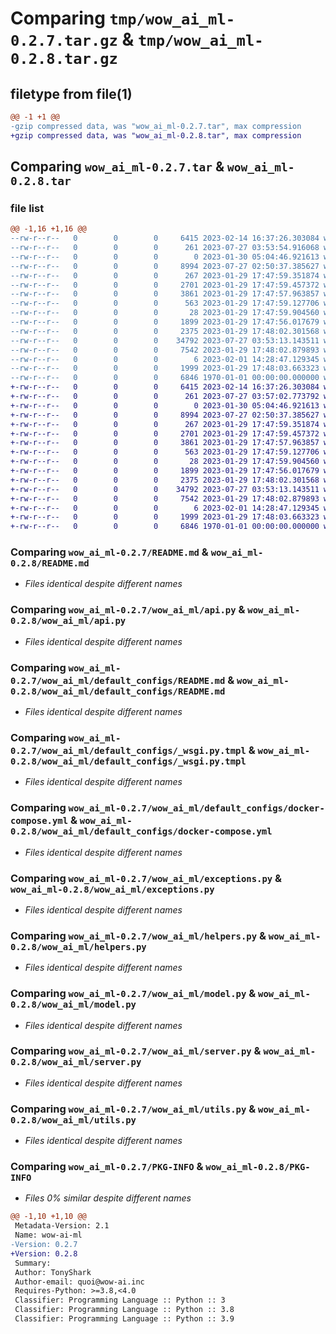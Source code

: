 # Comparing `tmp/wow_ai_ml-0.2.7.tar.gz` & `tmp/wow_ai_ml-0.2.8.tar.gz`

## filetype from file(1)

```diff
@@ -1 +1 @@
-gzip compressed data, was "wow_ai_ml-0.2.7.tar", max compression
+gzip compressed data, was "wow_ai_ml-0.2.8.tar", max compression
```

## Comparing `wow_ai_ml-0.2.7.tar` & `wow_ai_ml-0.2.8.tar`

### file list

```diff
@@ -1,16 +1,16 @@
--rw-r--r--   0        0        0     6415 2023-02-14 16:37:26.303084 wow_ai_ml-0.2.7/README.md
--rw-r--r--   0        0        0      261 2023-07-27 03:53:54.916068 wow_ai_ml-0.2.7/pyproject.toml
--rw-r--r--   0        0        0        0 2023-01-30 05:04:46.921613 wow_ai_ml-0.2.7/wow_ai_ml/__init__.py
--rw-r--r--   0        0        0     8994 2023-07-27 02:50:37.385627 wow_ai_ml-0.2.7/wow_ai_ml/api.py
--rw-r--r--   0        0        0      267 2023-01-29 17:47:59.351874 wow_ai_ml-0.2.7/wow_ai_ml/default_configs/Dockerfile
--rw-r--r--   0        0        0     2701 2023-01-29 17:47:59.457372 wow_ai_ml-0.2.7/wow_ai_ml/default_configs/README.md
--rw-r--r--   0        0        0     3861 2023-01-29 17:47:57.963857 wow_ai_ml-0.2.7/wow_ai_ml/default_configs/_wsgi.py.tmpl
--rw-r--r--   0        0        0      563 2023-01-29 17:47:59.127706 wow_ai_ml-0.2.7/wow_ai_ml/default_configs/docker-compose.yml
--rw-r--r--   0        0        0       28 2023-01-29 17:47:59.904560 wow_ai_ml-0.2.7/wow_ai_ml/default_configs/requirements.txt
--rw-r--r--   0        0        0     1899 2023-01-29 17:47:56.017679 wow_ai_ml-0.2.7/wow_ai_ml/exceptions.py
--rw-r--r--   0        0        0     2375 2023-01-29 17:48:02.301568 wow_ai_ml-0.2.7/wow_ai_ml/helpers.py
--rw-r--r--   0        0        0    34792 2023-07-27 03:53:13.143511 wow_ai_ml-0.2.7/wow_ai_ml/model.py
--rw-r--r--   0        0        0     7542 2023-01-29 17:48:02.879893 wow_ai_ml-0.2.7/wow_ai_ml/server.py
--rw-r--r--   0        0        0        6 2023-02-01 14:28:47.129345 wow_ai_ml-0.2.7/wow_ai_ml/templates/preview.html
--rw-r--r--   0        0        0     1999 2023-01-29 17:48:03.663323 wow_ai_ml-0.2.7/wow_ai_ml/utils.py
--rw-r--r--   0        0        0     6846 1970-01-01 00:00:00.000000 wow_ai_ml-0.2.7/PKG-INFO
+-rw-r--r--   0        0        0     6415 2023-02-14 16:37:26.303084 wow_ai_ml-0.2.8/README.md
+-rw-r--r--   0        0        0      261 2023-07-27 03:57:02.773792 wow_ai_ml-0.2.8/pyproject.toml
+-rw-r--r--   0        0        0        0 2023-01-30 05:04:46.921613 wow_ai_ml-0.2.8/wow_ai_ml/__init__.py
+-rw-r--r--   0        0        0     8994 2023-07-27 02:50:37.385627 wow_ai_ml-0.2.8/wow_ai_ml/api.py
+-rw-r--r--   0        0        0      267 2023-01-29 17:47:59.351874 wow_ai_ml-0.2.8/wow_ai_ml/default_configs/Dockerfile
+-rw-r--r--   0        0        0     2701 2023-01-29 17:47:59.457372 wow_ai_ml-0.2.8/wow_ai_ml/default_configs/README.md
+-rw-r--r--   0        0        0     3861 2023-01-29 17:47:57.963857 wow_ai_ml-0.2.8/wow_ai_ml/default_configs/_wsgi.py.tmpl
+-rw-r--r--   0        0        0      563 2023-01-29 17:47:59.127706 wow_ai_ml-0.2.8/wow_ai_ml/default_configs/docker-compose.yml
+-rw-r--r--   0        0        0       28 2023-01-29 17:47:59.904560 wow_ai_ml-0.2.8/wow_ai_ml/default_configs/requirements.txt
+-rw-r--r--   0        0        0     1899 2023-01-29 17:47:56.017679 wow_ai_ml-0.2.8/wow_ai_ml/exceptions.py
+-rw-r--r--   0        0        0     2375 2023-01-29 17:48:02.301568 wow_ai_ml-0.2.8/wow_ai_ml/helpers.py
+-rw-r--r--   0        0        0    34792 2023-07-27 03:53:13.143511 wow_ai_ml-0.2.8/wow_ai_ml/model.py
+-rw-r--r--   0        0        0     7542 2023-01-29 17:48:02.879893 wow_ai_ml-0.2.8/wow_ai_ml/server.py
+-rw-r--r--   0        0        0        6 2023-02-01 14:28:47.129345 wow_ai_ml-0.2.8/wow_ai_ml/templates/preview.html
+-rw-r--r--   0        0        0     1999 2023-01-29 17:48:03.663323 wow_ai_ml-0.2.8/wow_ai_ml/utils.py
+-rw-r--r--   0        0        0     6846 1970-01-01 00:00:00.000000 wow_ai_ml-0.2.8/PKG-INFO
```

### Comparing `wow_ai_ml-0.2.7/README.md` & `wow_ai_ml-0.2.8/README.md`

 * *Files identical despite different names*

### Comparing `wow_ai_ml-0.2.7/wow_ai_ml/api.py` & `wow_ai_ml-0.2.8/wow_ai_ml/api.py`

 * *Files identical despite different names*

### Comparing `wow_ai_ml-0.2.7/wow_ai_ml/default_configs/README.md` & `wow_ai_ml-0.2.8/wow_ai_ml/default_configs/README.md`

 * *Files identical despite different names*

### Comparing `wow_ai_ml-0.2.7/wow_ai_ml/default_configs/_wsgi.py.tmpl` & `wow_ai_ml-0.2.8/wow_ai_ml/default_configs/_wsgi.py.tmpl`

 * *Files identical despite different names*

### Comparing `wow_ai_ml-0.2.7/wow_ai_ml/default_configs/docker-compose.yml` & `wow_ai_ml-0.2.8/wow_ai_ml/default_configs/docker-compose.yml`

 * *Files identical despite different names*

### Comparing `wow_ai_ml-0.2.7/wow_ai_ml/exceptions.py` & `wow_ai_ml-0.2.8/wow_ai_ml/exceptions.py`

 * *Files identical despite different names*

### Comparing `wow_ai_ml-0.2.7/wow_ai_ml/helpers.py` & `wow_ai_ml-0.2.8/wow_ai_ml/helpers.py`

 * *Files identical despite different names*

### Comparing `wow_ai_ml-0.2.7/wow_ai_ml/model.py` & `wow_ai_ml-0.2.8/wow_ai_ml/model.py`

 * *Files identical despite different names*

### Comparing `wow_ai_ml-0.2.7/wow_ai_ml/server.py` & `wow_ai_ml-0.2.8/wow_ai_ml/server.py`

 * *Files identical despite different names*

### Comparing `wow_ai_ml-0.2.7/wow_ai_ml/utils.py` & `wow_ai_ml-0.2.8/wow_ai_ml/utils.py`

 * *Files identical despite different names*

### Comparing `wow_ai_ml-0.2.7/PKG-INFO` & `wow_ai_ml-0.2.8/PKG-INFO`

 * *Files 0% similar despite different names*

```diff
@@ -1,10 +1,10 @@
 Metadata-Version: 2.1
 Name: wow-ai-ml
-Version: 0.2.7
+Version: 0.2.8
 Summary: 
 Author: TonyShark
 Author-email: quoi@wow-ai.inc
 Requires-Python: >=3.8,<4.0
 Classifier: Programming Language :: Python :: 3
 Classifier: Programming Language :: Python :: 3.8
 Classifier: Programming Language :: Python :: 3.9
```

